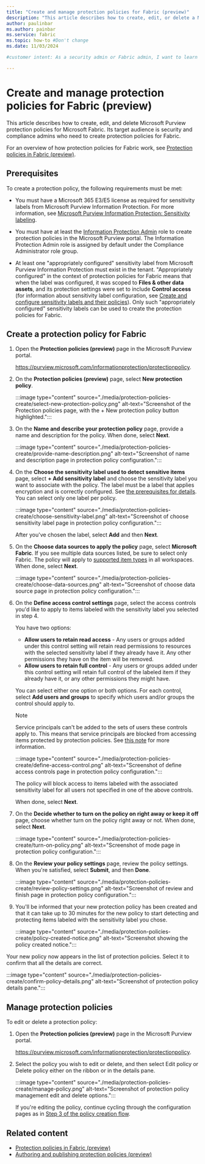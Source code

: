 ```yaml
---
title: "Create and manage protection policies for Fabric (preview)"
description: "This article describes how to create, edit, or delete a Microsoft Purview protection policy for Microsoft Fabric."
author: paulinbar
ms.author: painbar
ms.service: fabric
ms.topic: how-to #Don't change
ms.date: 11/03/2024

#customer intent: As a security admin or Fabric admin, I want to learn how to create protection policies for Microsoft Fabric. 

---
```


# Create and manage protection policies for Fabric (preview)

This article describes how to create, edit, and delete Microsoft Purview protection policies for Microsoft Fabric. Its target audience is security and compliance admins who need to create protection policies for Fabric.

For an overview of how protection policies for Fabric work, see [Protection policies in Fabric (preview)](./protection-policies-overview.md).

## Prerequisites

To create a protection policy, the following requirements must be met:

* You must have a Microsoft 365 E3/E5 license as required for sensitivity labels from Microsoft Purview Information Protection. For more information, see [Microsoft Purview Information Protection: Sensitivity labeling](/office365/servicedescriptions/microsoft-365-service-descriptions/microsoft-365-tenantlevel-services-licensing-guidance/microsoft-365-security-compliance-licensing-guidance#microsoft-purview-information-protection-sensitivity-labeling).

* You must have at least the [Information Protection Admin](/defender-office-365/scc-permissions#role-groups-in-microsoft-defender-for-office-365-and-microsoft-purview) role to create protection policies in the Microsoft Purview portal. The Information Protection Admin role is assigned by default under the Compliance Administrator role group.

* <a name="label-prerequisites"></a>At least one "appropriately configured" sensitivity label from Microsoft Purview Information Protection must exist in the tenant. "Appropriately configured" in the context of protection policies for Fabric means that when the label was configured, it was scoped to **Files & other data assets**, and its protection settings were set to include **Control access** (for information about sensitivity label configuration, see [Create and configure sensitivity labels and their policies](/purview/create-sensitivity-labels)). Only such "appropriately configured" sensitivity labels can be used to create the protection policies for Fabric.

## Create a protection policy for Fabric

1. Open the **Protection policies (preview)** page in the Microsoft Purview portal.

    https://purview.microsoft.com/informationprotection/protectionpolicy.

1. On the **Protection policies (preview)** page, select **New protection policy**.

    :::image type="content" source="./media/protection-policies-create/select-new-protection-policy.png" alt-text="Screenshot of the Protection policies page, with the + New protection policy button highlighted.":::

     <a name="define-name"></a>
1. On the **Name and describe your protection policy** page, provide a name and description for the policy. When done, select **Next**.

    :::image type="content" source="./media/protection-policies-create/provide-name-description.png" alt-text="Screenshot of name and description page in protection policy configuration.":::

1. On the **Choose the sensitivity label used to detect sensitive items** page, select **+ Add sensitivity label** and choose the sensitivity label you want to associate with the policy. The label must be a label that applies encryption and is correctly configured. See [the prerequisites for details](#label-prerequisites). You can select only one label per policy.

    :::image type="content" source="./media/protection-policies-create/choose-sensitivity-label.png" alt-text="Screenshot of choose sensitivity label page in protection policy configuration.":::

    After you've chosen the label, select **Add** and then **Next**.

1. On the **Choose data sources to apply the policy** page, select **Microsoft Fabric**. If you see multiple data sources listed, be sure to select only Fabric. The policy will apply to [supported item types](./protection-policies-overview.md#supported-item-types) in all workspaces. When done, select **Next**.

    :::image type="content" source="./media/protection-policies-create/choose-data-sources.png" alt-text="Screenshot of choose data source page in protection policy configuration.":::

1. On the **Define access control settings** page, select the access controls you'd like to apply to items labeled with the sensitivity label you selected in step 4.

    You have two options:

    * **Allow users to retain read access** - Any users or groups added under this control setting will retain read permissions to resources with the selected sensitivity label if they already have it. Any other permissions they have on the item will be removed.
    * **Allow users to retain full control** - Any users or groups added under this control setting will retain full control of the labeled item if they already have it, or any other permissions they might have.

    You can select either one option or both options. For each control, select **Add users and groups** to specify which users and/or groups the control should apply to.

    > [!NOTE]
    > Service principals can't be added to the sets of users these controls apply to. This means that service principals are blocked from accessing items protected by protection policies. See [this note](./protection-policies-overview.md#service-principal-note) for more information.

    :::image type="content" source="./media/protection-policies-create/define-access-control.png" alt-text="Screenshot of define access controls page in protection policy configuration.":::

    The policy will block access to items labeled with the associated sensitivity label for all users not specified in one of the above controls.

    When done, select **Next**.

1. On the **Decide whether to turn on the policy on right away or keep it off** page, choose whether turn on the policy right away or not. When done, select **Next**.
     
    :::image type="content" source="./media/protection-policies-create/turn-on-policy.png" alt-text="Screenshot of mode page in protection policy configuration.":::

1. On the **Review your policy settings** page, review the policy settings. When you're satisfied, select **Submit**, and then **Done**.
  
    :::image type="content" source="./media/protection-policies-create/review-policy-settings.png" alt-text="Screenshot of review and finish page in protection policy configuration.":::

1. You'll be informed that your new protection policy has been created and that it can take up to 30 minutes for the new policy to start detecting and protecting items labeled with the sensitivity label you chose.

    :::image type="content" source="./media/protection-policies-create/policy-created-notice.png" alt-text="Screenshot showing the policy created notice.":::

Your new policy now appears in the list of protection policies. Select it to confirm that all the details are correct.

:::image type="content" source="./media/protection-policies-create/confirm-policy-details.png" alt-text="Screenshot of protection policy details pane.":::

## Manage protection policies

To edit or delete a protection policy:

1. Open the **Protection policies (preview)** page in the Microsoft Purview portal.

    https://purview.microsoft.com/informationprotection/protectionpolicy.

1. Select the policy you wish to edit or delete, and then select Edit policy or Delete policy either on the ribbon or in the details pane.

    :::image type="content" source="./media/protection-policies-create/manage-policy.png" alt-text="Screenshot of protection policy management edit and delete options.":::

    If you're editing the policy, continue cycling through the configuration pages as in [Step 3 of the policy creation flow](#define-name).

## Related content

* [Protection policies in Fabric (preview)](./protection-policies-overview.md)
* [Authoring and publishing protection policies (preview)](/purview/how-to-create-protection-policy)